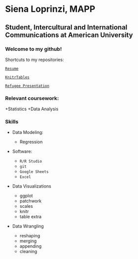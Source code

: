 

# Siena Loprinzi, MAPP
## Student, Intercultural and International Communications at American University 


### Welcome to my github! ###


Shortcuts to my repositories:


[`Resume`](https://github.com/sloprinzi/Resume)


[`KnitrTables`](https://github.com/sloprinzi/KnitrTables)


[`Refugee Presentation`](https://github.com/sloprinzi/PresentationExample)


### Relevant coursework: ###
+Statistics
+Data Analysis


### Skills 

- Data Modeling: 
  - Regression
  
  
- Software: 
  - `R/R Studio` 
  - `git`
  - `Google Sheets`
  - `Excel`
  
  
- Data Visualizations
  - ggplot
  - patchwork
  - scales
  - knitr
  - table extra
  
  
- Data Wrangling
  - reshaping
  - merging
  - appending
  - cleaning
  


<!--

**sloprinzi/sloprinzi** is a ✨ _special_ ✨ repository because its `README.md` (this file) appears on your GitHub profile.

Here are some ideas to get you started:

- 🔭 I’m currently working on ...
- 🌱 I’m currently learning ...
- 👯 I’m looking to collaborate on ...
- 🤔 I’m looking for help with ...
- 💬 Ask me about ...
- 📫 How to reach me: ...
- 😄 Pronouns: ...
- ⚡ Fun fact: ...


# for my github page: 

### An example of my skillz (his words not mine)

Here's some code I wrote in `R`


``` 
mean (x$var1)
```

Write some text


```
code chunk
```



-->
